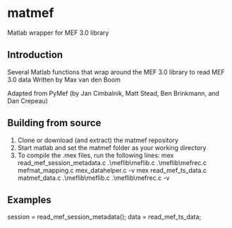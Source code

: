 # matmef
Matlab wrapper for MEF 3.0 library

## Introduction
Several Matlab functions that wrap around the MEF 3.0 library to read MEF 3.0 data
Written by Max van den Boom

Adapted from PyMef (by Jan Cimbalnik, Matt Stead, Ben Brinkmann, and Dan Crepeau)

## Building from source
1. Clone or download (and extract) the matmef repository
2. Start matlab and set the matmef folder as your working directory
3. To compile the .mex files, run the following lines:
	mex read_mef_session_metadata.c .\meflib\meflib.c .\meflib\mefrec.c mefmat_mapping.c mex_datahelper.c -v
	mex read_mef_ts_data.c matmef_data.c .\meflib\meflib.c .\meflib\mefrec.c -v

## Examples
session = read_mef_session_metadata();
data = read_mef_ts_data;
